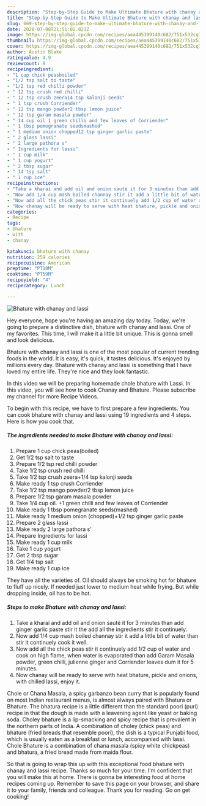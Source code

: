 ```yaml
---
description: "Step-by-Step Guide to Make Ultimate Bhature with chanay and lassi"
title: "Step-by-Step Guide to Make Ultimate Bhature with chanay and lassi"
slug: 669-step-by-step-guide-to-make-ultimate-bhature-with-chanay-and-lassi
date: 2020-07-08T21:51:02.021Z
image: https://img-global.cpcdn.com/recipes/aea445399140c682/751x532cq70/bhature-with-chanay-and-lassi-recipe-main-photo.jpg
thumbnail: https://img-global.cpcdn.com/recipes/aea445399140c682/751x532cq70/bhature-with-chanay-and-lassi-recipe-main-photo.jpg
cover: https://img-global.cpcdn.com/recipes/aea445399140c682/751x532cq70/bhature-with-chanay-and-lassi-recipe-main-photo.jpg
author: Austin Blake
ratingvalue: 4.9
reviewcount: 8
recipeingredient:
- "1 cup chick peasboiled"
- "1/2 tsp salt to taste"
- "1/2 tsp red chilli powder"
- " 12 tsp crush red chilli"
- " 12 tsp crush zeera14 tsp kalonji seeds"
- " 1 tsp crush Corriender"
- " 12 tsp mango powder2 tbsp lemon juice"
- " 12 tsp garam masala powder"
- " 14 cup oil 1 green chilli and few leaves of Corriender"
- " 1 tbsp pomegranate seedsmashed"
- " 1 medium onion chopped12 tsp ginger garlic paste"
- " 2 glass lassi"
- " 2 large pathora s"
- " Ingredients for lassi"
- " 1 cup milk"
- " 1 cup yogurt"
- " 2 tbsp sugar"
- " 14 tsp salt"
- " 1 cup ice"
recipeinstructions:
- "Take a kharai and add oil and onion sauté it for 3 minutes than add ginger garlic paste stir it the add all the ingredients stir it continuely."
- "Now add 1/4 cup mash boiled channay stir it add a little bit of water than stir it continuely cook it well."
- "Now add all the chick peas stir it continuely add 1/2 cup of water and cook on high flame, when water is evaporated than add Garam Masala powder, green chilli, julienne ginger and Corriender leaves dum it for 5 minutes."
- "Now chanay will be ready to serve with heat bhature, pickle and onions, with chilled lassi, enjoy it."
categories:
- Recipe
tags:
- bhature
- with
- chanay

katakunci: bhature with chanay 
nutrition: 259 calories
recipecuisine: American
preptime: "PT18M"
cooktime: "PT59M"
recipeyield: "4"
recipecategory: Lunch

---
```



![Bhature with chanay and lassi](https://img-global.cpcdn.com/recipes/aea445399140c682/751x532cq70/bhature-with-chanay-and-lassi-recipe-main-photo.jpg)

Hey everyone, hope you're having an amazing day today. Today, we're going to prepare a distinctive dish, bhature with chanay and lassi. One of my favorites. This time, I will make it a little bit unique. This is gonna smell and look delicious.

Bhature with chanay and lassi is one of the most popular of current trending foods in the world. It is easy, it's quick, it tastes delicious. It's enjoyed by millions every day. Bhature with chanay and lassi is something that I have loved my entire life. They're nice and they look fantastic.

In this video we will be preparing homemade chole bhature with Lassi. In this video, you will see how to cook Chanay and Bhature. Please subscribe my channel for more Recipe Videos.


To begin with this recipe, we have to first prepare a few ingredients. You can cook bhature with chanay and lassi using 19 ingredients and 4 steps. Here is how you cook that.

<!--inarticleads1-->

##### The ingredients needed to make Bhature with chanay and lassi:

1. Prepare 1 cup chick peas(boiled)
1. Get 1/2 tsp salt to taste
1. Prepare 1/2 tsp red chilli powder
1. Take  1/2 tsp crush red chilli
1. Take  1/2 tsp crush zeera+1/4 tsp kalonji seeds
1. Make ready  1 tsp crush Corriender
1. Take  1/2 tsp mango powder/2 tbsp lemon juice
1. Prepare  1/2 tsp garam masala powder
1. Take  1/4 cup oil. +1 green chilli and few leaves of Corriender
1. Make ready  1 tbsp pomegranate seeds(mashed)
1. Make ready  1 medium onion (chopped)+1/2 tsp ginger garlic paste
1. Prepare  2 glass lassi
1. Make ready  2 large pathora s’
1. Prepare  Ingredients for lassi
1. Make ready  1 cup milk
1. Take  1 cup yogurt
1. Get  2 tbsp sugar
1. Get  1/4 tsp salt
1. Make ready  1 cup ice


They have all the varieties of. Oil should always be smoking hot for bhature to fluff up nicely. If needed just lower to medium heat while frying. But while dropping inside, oil has to be hot. 

<!--inarticleads2-->

##### Steps to make Bhature with chanay and lassi:

1. Take a kharai and add oil and onion sauté it for 3 minutes than add ginger garlic paste stir it the add all the ingredients stir it continuely.
1. Now add 1/4 cup mash boiled channay stir it add a little bit of water than stir it continuely cook it well.
1. Now add all the chick peas stir it continuely add 1/2 cup of water and cook on high flame, when water is evaporated than add Garam Masala powder, green chilli, julienne ginger and Corriender leaves dum it for 5 minutes.
1. Now chanay will be ready to serve with heat bhature, pickle and onions, with chilled lassi, enjoy it.


Chole or Chana Masala, a spicy garbanzo bean curry that is popularly found on most Indian restaurant menus, is almost always paired with Bhatura or Bhature. The bhatura recipe is a little different than the standard poori (puri) recipe in that the dough is made with a leavening agent like yeast or baking soda. Choley bhature is a lip-smacking and spicy recipe that is prevalent in the northern parts of India. A combination of choley (chick peas) and bhature (fried breads that resemble poori), the dish is a typical Punjabi food, which is usually eaten as a breakfast or lunch, accompanied with lassi. Chole Bhature is a combination of chana masala (spicy white chickpeas) and bhatura, a fried bread made from maida flour. 

So that is going to wrap this up with this exceptional food bhature with chanay and lassi recipe. Thanks so much for your time. I'm confident that you will make this at home. There is gonna be interesting food at home recipes coming up. Remember to save this page on your browser, and share it to your family, friends and colleague. Thank you for reading. Go on get cooking!
